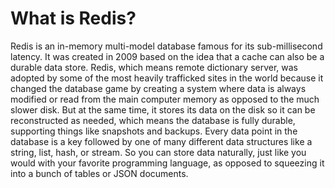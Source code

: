 # What is Redis?
Redis is an in-memory multi-model database famous for its sub-millisecond latency. It was created in 2009 based on the idea that a cache can also be a durable data store.
Redis, which means remote dictionary server, was adopted by some of the most heavily trafficked sites in the world because it changed the database game by creating a system where data is always modified or read from the main computer memory as opposed to the much slower disk. But at the same time, it stores its data on the disk so it can be reconstructed as needed, which means the database is fully durable, supporting things like snapshots and backups. Every data point in the database is a key followed by one of many different data structures like a string, list, hash, or stream. So you can store data naturally, just like you would with your favorite programming language, as opposed to squeezing it into a bunch of tables or JSON documents.
